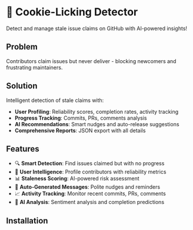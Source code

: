 # 🍪 Cookie-Licking Detector

Detect and manage stale issue claims on GitHub with AI-powered insights!

## Problem

Contributors claim issues but never deliver - blocking newcomers and frustrating maintainers.

## Solution

Intelligent detection of stale claims with:
- **User Profiling**: Reliability scores, completion rates, activity tracking
- **Progress Tracking**: Commits, PRs, comments analysis
- **AI Recommendations**: Smart nudges and auto-release suggestions
- **Comprehensive Reports**: JSON export with all details

## Features

- 🔍 **Smart Detection**: Find issues claimed but with no progress
- 👤 **User Intelligence**: Profile contributors with reliability metrics
- 📊 **Staleness Scoring**: AI-powered risk assessment
- 💬 **Auto-Generated Messages**: Polite nudges and reminders
- 📈 **Activity Tracking**: Monitor recent commits, PRs, comments
- 🤖 **AI Analysis**: Sentiment analysis and completion predictions

## Installation

